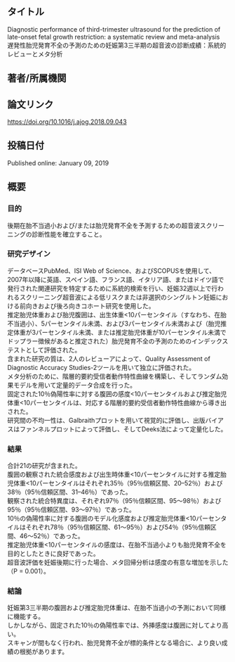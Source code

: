## タイトル
Diagnostic performance of third-trimester ultrasound for the prediction of late-onset fetal growth restriction: a systematic review and meta-analysis  
遅発性胎児発育不全の予測のための妊娠第3三半期の超音波の診断成績：系統的レビューとメタ分析

## 著者/所属機関

## 論文リンク
https://doi.org/10.1016/j.ajog.2018.09.043

## 投稿日付
Published online: January 09, 2019

## 概要
### 目的
後期在胎不当過小および/または胎児発育不全を予測するための超音波スクリーニングの診断性能を確立すること。

### 研究デザイン
データベースPubMed、ISI Web of Science、およびSCOPUSを使用して、2007年以降に英語、スペイン語、フランス語、イタリア語、またはドイツ語で発行された関連研究を特定するために系統的検索を行い、妊娠32週以上で行われるスクリーニング超音波による低リスクまたは非選択のシングルトン妊娠における前向きおよび後ろ向きコホート研究を使用した。  
推定胎児体重および胎児腹囲は、出生体重<10パーセンタイル（すなわち、在胎不当過小）、5パーセンタイル未満、および3パーセンタイル未満および（胎児推定体重が3パーセンタイル未満、または推定胎児体重が10パーセンタイル未満でドップラー徴候があると推定された）胎児発育不全の予測のためのインデックステストとして評価された。  
含まれた研究の質は、2人のレビューアによって、Quality Assessment of Diagnostic Accuracy Studies-2ツールを用いて独立に評価された。  
メタ分析のために、階層的要約受信者動作特性曲線を構築し、そしてランダム効果モデルを用いて定量的データ合成を行った。  
固定された10％偽陽性率に対する腹囲の感度<10パーセンタイルおよび推定胎児体重<10パーセンタイルは、対応する階層的要約受信者動作特性曲線から導き出された。  
研究間の不均一性は、Galbraithプロットを用いて視覚的に評価し、出版バイアスはファンネルプロットによって評価し、そしてDeeks法によって定量化した。

### 結果
合計21の研究が含まれた。  
腹囲の観察された統合感度および出生時体重<10パーセンタイルに対する推定胎児体重<10パーセンタイルはそれぞれ35％（95％信頼区間、20–52％）および38％（95％信頼区間、31–46％）であった。  
観察された統合特異度は、それぞれ97％（95％信頼区間、95〜98％）および95％（95％信頼区間、93〜97％）であった。  
10％の偽陽性率に対する腹囲のモデル化感度および推定胎児体重<10パーセンタイルはそれぞれ78％（95％信頼区間、61〜95％）および54％（95％信頼区間、46〜52％）であった。  
推定胎児体重<10パーセンタイルの感度は、在胎不当過小よりも胎児発育不全を目的としたときに良好であった。  
超音波評価を妊娠後期に行った場合、メタ回帰分析は感度の有意な増加を示した（P = 0.001）。

### 結論
妊娠第3三半期の腹囲および推定胎児体重は、在胎不当過小の予測において同様に機能する。  
しかしながら、固定された10％の偽陽性率では、外挿感度は腹囲に対してより高い。  
スキャンが間もなく行われ、胎児発育不全が標的条件となる場合に、より良い成績の根拠があります。
